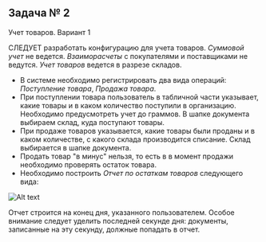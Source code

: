 ## Задача № 2

Учет товаров. Вариант 1

СЛЕДУЕТ разработать конфигурацию для учета товаров.
_Суммовой учет_ не ведется. _Взаиморасчеты_ с покупателями и поставщиками не ведутся.
_Учет товаров_ ведется в разрезе складов.

- В системе необходимо регистрировать два вида операций: _Поступление товара_, _Продажа товара_.
- При поступлении товара пользователь в табличной части указывает, какие товары и в каком количество поступили в организацию. Необходимо предусмотреть учет до граммов. В шапке документа выбираем склад, куда поступают товары.
- При продаже товаров указывается, какие товары были проданы и в каком количестве, с какого склада производится списание. Склад выбирается в шапке документа.
- Продать товар "в минус" нельзя, то есть в в момент продажи необходимо проверять остаток товара.
- Необходимо построить _Отчет по остаткам товаров_ следующего вида:

![Alt text](images/task_№2.png)

Отчет строится на конец дня, указанного пользователем. Особое внимание следует уделить последней секунде дня: документы, записанные на эту секунду, должные попадать в отчет.
